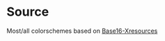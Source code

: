 # Source

Most/all colorschemes based on [Base16-Xresources](https://github.com/tinted-theming/base16-xresources)
